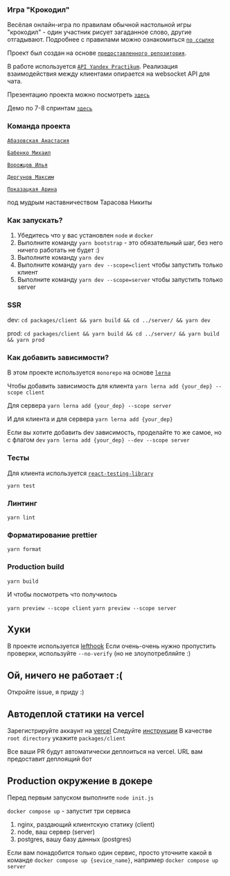 ### Игра "Крокодил"
Весёлая онлайн-игра по правилам обычной настольной игры "крокодил" - один участник рисует загаданное слово, другие отгадывают.
Подробнее с правилами можно ознакомиться [`по ссылке`](https://docs.google.com/document/d/1YSdG0OKAi3J1nCrOhV-MIftzrGGN910ITjYKxYBqC9g/edit)

Проект был создан на основе [`предоставленного репозитория`](https://github.com/yandex-praktikum/client-server-template-with-vite).

В работе используется [`API Yandex Practikum`](https://ya-praktikum.tech/api/v2/swagger/). Реализация взаимодействия между клиентами опирается на websocket API для чата.

Презентацию проекта можно посмотреть [`здесь`](https://drive.google.com/file/d/1Xfno7yWYp5bsnEdMmNCoscRfXUE73e9Y/view)

Демо по 7-8 спринтам [`здесь`](https://disk.yandex.ru/i/2ZIUvgxkgtKWaw)

### Команда проекта

[`Абазовская Анастасия`](https://github.com/ryabayeah)

[`Бабенко Михаил`](https://github.com/CruelDwemer)

[`Ворожцов Илья`](https://github.com/ilyavorozhtsov39)

[`Дергунов Максим`](https://github.com/dergunovmxm)

[`Показацкая Арина`](https://github.com/arishkaa05)

под мудрым наставничеством Тарасова Никиты

### Как запускать?

1. Убедитесь что у вас установлен `node` и `docker`
2. Выполните команду `yarn bootstrap` - это обязательный шаг, без него ничего работать не будет :)
3. Выполните команду `yarn dev`
3. Выполните команду `yarn dev --scope=client` чтобы запустить только клиент
4. Выполните команду `yarn dev --scope=server` чтобы запустить только server

### SSR

dev:
```cd packages/client && yarn build && cd ../server/ && yarn dev```

prod:
```cd packages/client && yarn build && cd ../server/ && yarn build && yarn prod```

### Как добавить зависимости?
В этом проекте используется `monorepo` на основе [`lerna`](https://github.com/lerna/lerna)

Чтобы добавить зависимость для клиента 
```yarn lerna add {your_dep} --scope client```

Для сервера
```yarn lerna add {your_dep} --scope server```

И для клиента и для сервера
```yarn lerna add {your_dep}```


Если вы хотите добавить dev зависимость, проделайте то же самое, но с флагом `dev`
```yarn lerna add {your_dep} --dev --scope server```


### Тесты

Для клиента используется [`react-testing-library`](https://testing-library.com/docs/react-testing-library/intro/)

```yarn test```

### Линтинг

```yarn lint```

### Форматирование prettier

```yarn format```

### Production build

```yarn build```

И чтобы посмотреть что получилось


`yarn preview --scope client`
`yarn preview --scope server`

## Хуки
В проекте используется [lefthook](https://github.com/evilmartians/lefthook)
Если очень-очень нужно пропустить проверки, используйте `--no-verify` (но не злоупотребляйте :)

## Ой, ничего не работает :(

Откройте issue, я приду :)

## Автодеплой статики на vercel
Зарегистрируйте аккаунт на [vercel](https://vercel.com/)
Следуйте [инструкции](https://vitejs.dev/guide/static-deploy.html#vercel-for-git)
В качестве `root directory` укажите `packages/client`

Все ваши PR будут автоматически деплоиться на vercel. URL вам предоставит деплоящий бот

## Production окружение в докере
Перед первым запуском выполните `node init.js`


`docker compose up` - запустит три сервиса
1. nginx, раздающий клиентскую статику (client)
2. node, ваш сервер (server)
3. postgres, вашу базу данных (postgres)

Если вам понадобится только один сервис, просто уточните какой в команде
`docker compose up {sevice_name}`, например `docker compose up server`